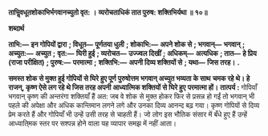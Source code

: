 **ताभिॢवधूतशोकाभिर्भगवानच्युतो वृत: ।** **व्यरोचताधिकं तात पुरुष: शक्तिभिर्यथा ॥ १०॥** 

**शब्दार्थ** 

**ताभि:—** **इन गोपियों द्वारा** **; विधूत—** **पूर्णतया धुली** **; शोकाभि:—** **अपने शोक से** **; भगवान्—** **भगवान्** **; अच्युत:—** **अच्युत** **;** **वृत:—** **घिरी हुई** **; व्यरोचत—** **उज्ज्वल दिखीं** **; अधिकम्—** **अत्यधिक** **; तात—** **हे प्रिय (राजा परीक्षित)** **; पुरुष:—** **परमात्मा** **;** **शक्तिभि:—** **अपनी दिव्य शक्तियों से** **; यथा—** **जिस तरह।** **.** 

**समस्त शोक से मुक्त हुई गोपियों से घिरे हुए पूर्ण पुरुषोत्तम भगवान् अच्युत भव्यता के साथ** **चमक रहे थे। हे राजन्, कृष्ण ऐसे लग रहे थे जिस तरह अपनी आध्यात्मिक शक्तियों से घिरे हुए** **परमात्मा हों।** **तात्पर्य :** गोपियाँ भगवान् कृष्ण की अन्तरंगा शक्तियाँ हैं अत: जब वे शोक से मुक्त होकर फिर से प्रसन्न हो गईं तो भगवान् भी पहले की अपेक्षा और अधिक कान्तिमान लगने लगे और उनका दिव्य आनन्द बढ़ गया। कृष्ण गोपियों से दिव्य प्रेम करते हैं और गोपियाँ भी उन्हें उसी तरह से चाहती हैं। जो लोग इस भौतिक संसार में बँधे हुए हैं उन्हें आध्याति्मक स्तर पर सश्पन्न होने वाला यह व्यापार समझ में नहीं आता।  